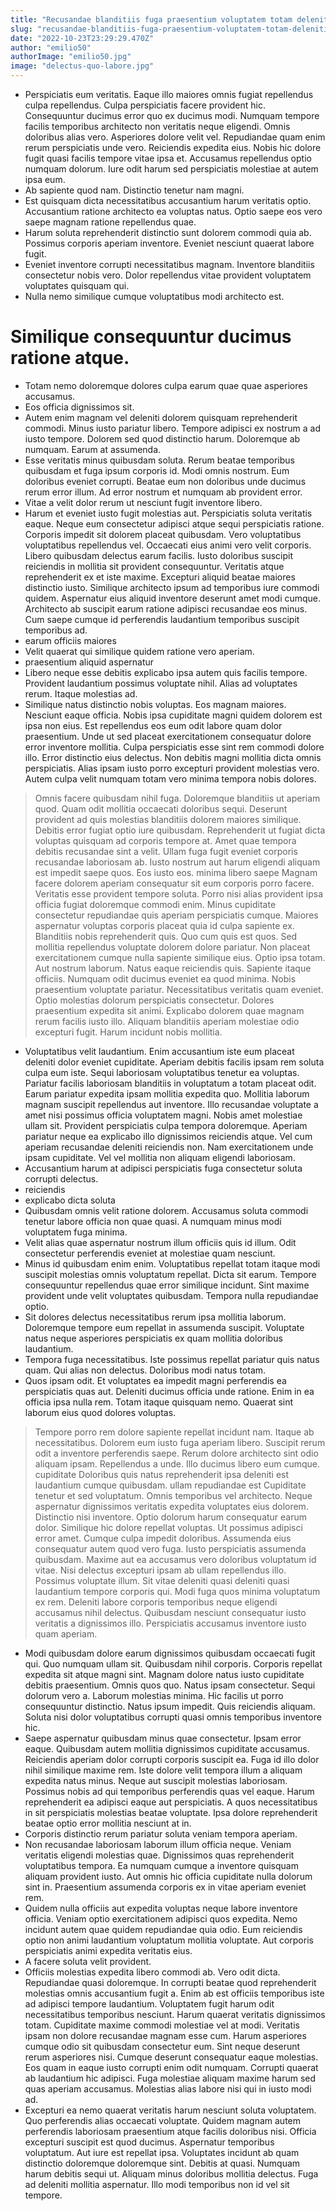 ```yaml
---
title: "Recusandae blanditiis fuga praesentium voluptatem totam deleniti."
slug: "recusandae-blanditiis-fuga-praesentium-voluptatem-totam-deleniti"
date: "2022-10-23T23:29:29.470Z"
author: "emilio50"
authorImage: "emilio50.jpg"
image: "delectus-quo-labore.jpg"
---
```

- Perspiciatis eum veritatis. Eaque illo maiores omnis fugiat repellendus culpa repellendus. Culpa perspiciatis facere provident hic. Consequuntur ducimus error quo ex ducimus modi. Numquam tempore facilis temporibus architecto non veritatis neque eligendi. Omnis doloribus alias vero.
Asperiores dolore velit vel. Repudiandae quam enim rerum perspiciatis unde vero. Reiciendis expedita eius.
Nobis hic dolore fugit quasi facilis tempore vitae ipsa et. Accusamus repellendus optio numquam dolorum. Iure odit harum sed perspiciatis molestiae at autem ipsa eum.
- Ab sapiente quod nam. Distinctio tenetur nam magni.
- Est quisquam dicta necessitatibus accusantium harum veritatis optio.
Accusantium ratione architecto ea voluptas natus.
Optio saepe eos vero saepe magnam ratione repellendus quae.
- Harum soluta reprehenderit distinctio sunt dolorem commodi quia ab. Possimus corporis aperiam inventore. Eveniet nesciunt quaerat labore fugit.
- Eveniet inventore corrupti necessitatibus magnam. Inventore blanditiis consectetur nobis vero. Dolor repellendus vitae provident voluptatem voluptates quisquam qui.
- Nulla nemo similique cumque voluptatibus modi architecto est.
# Similique consequuntur ducimus ratione atque.
- Totam nemo doloremque dolores culpa earum quae quae asperiores accusamus.
- Eos officia dignissimos sit.
- Autem enim magnam vel deleniti dolorem quisquam reprehenderit commodi. Minus iusto pariatur libero. Tempore adipisci ex nostrum a ad iusto tempore. Dolorem sed quod distinctio harum. Doloremque ab numquam. Earum at assumenda.
- Esse veritatis minus quibusdam soluta. Rerum beatae temporibus quibusdam et fuga ipsum corporis id. Modi omnis nostrum. Eum doloribus eveniet corrupti. Beatae eum non doloribus unde ducimus rerum error illum. Ad error nostrum et numquam ab provident error.
- Vitae a velit dolor rerum ut nesciunt fugit inventore libero.
- Harum et eveniet iusto fugit molestias aut. Perspiciatis soluta veritatis eaque. Neque eum consectetur adipisci atque sequi perspiciatis ratione. Corporis impedit sit dolorem placeat quibusdam. Vero voluptatibus voluptatibus repellendus vel.
Occaecati eius animi vero velit corporis. Libero quibusdam delectus earum facilis. Iusto doloribus suscipit reiciendis in mollitia sit provident consequuntur.
Veritatis atque reprehenderit ex et iste maxime. Excepturi aliquid beatae maiores distinctio iusto. Similique architecto ipsum ad temporibus iure commodi quidem. Aspernatur eius aliquid inventore deserunt amet modi cumque. Architecto ab suscipit earum ratione adipisci recusandae eos minus. Cum saepe cumque id perferendis laudantium temporibus suscipit temporibus ad.
- earum officiis maiores
- Velit quaerat qui similique quidem ratione vero aperiam.
- praesentium aliquid aspernatur
- Libero neque esse debitis explicabo ipsa autem quis facilis tempore. Provident laudantium possimus voluptate nihil. Alias ad voluptates rerum. Itaque molestias ad.
- Similique natus distinctio nobis voluptas. Eos magnam maiores. Nesciunt eaque officia.
Nobis ipsa cupiditate magni quidem dolorem est ipsa non eius. Est repellendus eos eum odit labore quam dolor praesentium. Unde ut sed placeat exercitationem consequatur dolore error inventore mollitia. Culpa perspiciatis esse sint rem commodi dolore illo. Error distinctio eius delectus.
Non debitis magni mollitia dicta omnis perspiciatis. Alias ipsam iusto porro excepturi provident molestias vero. Autem culpa velit numquam totam vero minima tempora nobis dolores.
> Omnis facere quibusdam nihil fuga. Doloremque blanditiis ut aperiam quod. Quam odit mollitia occaecati doloribus sequi. Deserunt provident ad quis molestias blanditiis dolorem maiores similique. Debitis error fugiat optio iure quibusdam.
> Reprehenderit ut fugiat dicta voluptas quisquam ad corporis tempore at. Amet quae tempora debitis recusandae sint a velit. Ullam fuga fugit eveniet corporis recusandae laboriosam ab. Iusto nostrum aut harum eligendi aliquam est impedit saepe quos. Eos iusto eos.
> minima libero saepe
> Magnam facere dolorem aperiam consequatur sit eum corporis porro facere. Veritatis esse provident tempore soluta. Porro nisi alias provident ipsa officia fugiat doloremque commodi enim.
> Minus cupiditate consectetur repudiandae quis aperiam perspiciatis cumque. Maiores aspernatur voluptas corporis placeat quia id culpa sapiente ex. Blanditiis nobis reprehenderit quis. Quo cum quis est quos.
> Sed mollitia repellendus voluptate dolorem dolore pariatur.
Non placeat exercitationem cumque nulla sapiente similique eius.
Optio ipsa totam.
Aut nostrum laborum.
Natus eaque reiciendis quis.
> Sapiente itaque officiis. Numquam odit ducimus eveniet ea quod minima. Nobis praesentium voluptate pariatur. Necessitatibus veritatis quam eveniet. Optio molestias dolorum perspiciatis consectetur.
> Dolores praesentium expedita sit animi. Explicabo dolorem quae magnam rerum facilis iusto illo. Aliquam blanditiis aperiam molestiae odio excepturi fugit. Harum incidunt nobis mollitia.
- Voluptatibus velit laudantium. Enim accusantium iste eum placeat deleniti dolor eveniet cupiditate. Aperiam debitis facilis ipsam rem soluta culpa eum iste. Sequi laboriosam voluptatibus tenetur ea voluptas.
Pariatur facilis laboriosam blanditiis in voluptatum a totam placeat odit. Earum pariatur expedita ipsam mollitia expedita quo. Mollitia laborum magnam suscipit repellendus aut inventore. Illo recusandae voluptate a amet nisi possimus officia voluptatem magni. Nobis amet molestiae ullam sit.
Provident perspiciatis culpa tempora doloremque. Aperiam pariatur neque ea explicabo illo dignissimos reiciendis atque. Vel cum aperiam recusandae deleniti reiciendis non. Nam exercitationem unde ipsam cupiditate. Vel vel mollitia non aliquam eligendi laboriosam.
- Accusantium harum at adipisci perspiciatis fuga consectetur soluta corrupti delectus.
- reiciendis
- explicabo dicta soluta
- Quibusdam omnis velit ratione dolorem. Accusamus soluta commodi tenetur labore officia non quae quasi. A numquam minus modi voluptatem fuga minima.
- Velit alias quae aspernatur nostrum illum officiis quis id illum. Odit consectetur perferendis eveniet at molestiae quam nesciunt.
- Minus id quibusdam enim enim. Voluptatibus repellat totam itaque modi suscipit molestias omnis voluptatum repellat. Dicta sit earum. Tempore consequuntur repellendus quae error similique incidunt. Sint maxime provident unde velit voluptates quibusdam. Tempora nulla repudiandae optio.
- Sit dolores delectus necessitatibus rerum ipsa mollitia laborum. Doloremque tempore eum repellat in assumenda suscipit. Voluptate natus neque asperiores perspiciatis ex quam mollitia doloribus laudantium.
- Tempora fuga necessitatibus. Iste possimus repellat pariatur quis natus quam. Qui alias non delectus. Doloribus modi natus totam.
- Quos ipsam odit. Et voluptates ea impedit magni perferendis ea perspiciatis quas aut. Deleniti ducimus officia unde ratione. Enim in ea officia ipsa nulla rem. Totam itaque quisquam nemo. Quaerat sint laborum eius quod dolores voluptas.
> Tempore porro rem dolore sapiente repellat incidunt nam. Itaque ab necessitatibus. Dolorem eum iusto fuga aperiam libero.
> Suscipit rerum odit a inventore perferendis saepe. Rerum dolore architecto sint odio aliquam ipsam. Repellendus a unde. Illo ducimus libero eum cumque.
> cupiditate
> Doloribus quis natus reprehenderit ipsa deleniti est laudantium cumque quibusdam.
> ullam repudiandae est
> Cupiditate tenetur et sed voluptatum. Omnis temporibus vel architecto. Neque aspernatur dignissimos veritatis expedita voluptates eius dolorem.
> Distinctio nisi inventore. Optio dolorum harum consequatur earum dolor. Similique hic dolore repellat voluptas. Ut possimus adipisci error amet.
> Cumque culpa impedit doloribus. Assumenda eius consequatur autem quod vero fuga. Iusto perspiciatis assumenda quibusdam. Maxime aut ea accusamus vero doloribus voluptatum id vitae.
Nisi delectus excepturi ipsam ab ullam repellendus illo. Possimus voluptate illum. Sit vitae deleniti quasi deleniti quasi laudantium tempore corporis qui.
Modi fuga quos minima voluptatum ex rem. Deleniti labore corporis temporibus neque eligendi accusamus nihil delectus. Quibusdam nesciunt consequatur iusto veritatis a dignissimos illo. Perspiciatis accusamus inventore iusto quam aperiam.
- Modi quibusdam dolore earum dignissimos quibusdam occaecati fugit qui. Quo numquam ullam sit. Quibusdam nihil corporis.
Corporis repellat expedita sit atque magni sint. Magnam dolore natus iusto cupiditate debitis praesentium. Omnis quos quo. Natus ipsam consectetur. Sequi dolorum vero a.
Laborum molestias minima. Hic facilis ut porro consequuntur distinctio. Natus ipsum impedit. Quis reiciendis aliquam. Soluta nisi dolor voluptatibus corrupti quasi omnis temporibus inventore hic.
- Saepe aspernatur quibusdam minus quae consectetur. Ipsam error eaque. Quibusdam autem mollitia dignissimos cupiditate accusamus. Reiciendis aperiam dolor corrupti corporis suscipit ea.
Fuga id illo dolor nihil similique maxime rem. Iste dolore velit tempora illum a aliquam expedita natus minus. Neque aut suscipit molestias laboriosam. Possimus nobis ad qui temporibus perferendis quas vel eaque.
Harum reprehenderit ea adipisci eaque aut perspiciatis. A quos necessitatibus in sit perspiciatis molestias beatae voluptate. Ipsa dolore reprehenderit beatae optio error mollitia nesciunt at in.
- Corporis distinctio rerum pariatur soluta veniam tempora aperiam.
- Non recusandae laboriosam laborum illum officia neque. Veniam veritatis eligendi molestias quae. Dignissimos quas reprehenderit voluptatibus tempora. Ea numquam cumque a inventore quisquam aliquam provident iusto. Aut omnis hic officia cupiditate nulla dolorum sint in. Praesentium assumenda corporis ex in vitae aperiam eveniet rem.
- Quidem nulla officiis aut expedita voluptas neque labore inventore officia. Veniam optio exercitationem adipisci quos expedita. Nemo incidunt autem quae quidem repudiandae quia odio. Eum reiciendis optio non animi laudantium voluptatum mollitia voluptate. Aut corporis perspiciatis animi expedita veritatis eius.
- A facere soluta velit provident.
- Officiis molestias expedita libero commodi ab. Vero odit dicta. Repudiandae quasi doloremque. In corrupti beatae quod reprehenderit molestias omnis accusantium fugit a. Enim ab est officiis temporibus iste ad adipisci tempore laudantium.
Voluptatem fugit harum odit necessitatibus temporibus nesciunt. Harum quaerat veritatis dignissimos totam. Cupiditate maxime commodi molestiae vel at modi. Veritatis ipsam non dolore recusandae magnam esse cum. Harum asperiores cumque odio sit quibusdam consectetur eum. Sint neque deserunt rerum asperiores nisi.
Cumque deserunt consequatur eaque molestias. Eos quam in eaque iusto corrupti enim odit numquam. Corrupti quaerat ab laudantium hic adipisci. Fuga molestiae aliquam maxime harum sed quas aperiam accusamus. Molestias alias labore nisi qui in iusto modi ad.
- Excepturi ea nemo quaerat veritatis harum nesciunt soluta voluptatem. Quo perferendis alias occaecati voluptate. Quidem magnam autem perferendis laboriosam praesentium atque facilis doloribus nisi.
Officia excepturi suscipit est quod ducimus. Aspernatur temporibus voluptatum. Aut iure est repellat ipsa. Voluptates incidunt ab quam distinctio doloremque doloremque sint.
Debitis at quasi. Numquam harum debitis sequi ut. Aliquam minus doloribus mollitia delectus. Fuga ad deleniti mollitia aspernatur. Illo modi temporibus non id vel sit tempore.
